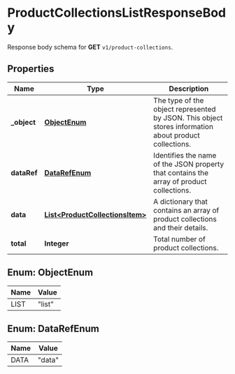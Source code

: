 

# ProductCollectionsListResponseBody

Response body schema for **GET** `v1/product-collections`.

## Properties

| Name | Type | Description |
|------------ | ------------- | ------------- |
|**_object** | [**ObjectEnum**](#ObjectEnum) | The type of the object represented by JSON. This object stores information about product collections. |
|**dataRef** | [**DataRefEnum**](#DataRefEnum) | Identifies the name of the JSON property that contains the array of product collections. |
|**data** | [**List&lt;ProductCollectionsItem&gt;**](ProductCollectionsItem.md) | A dictionary that contains an array of product collections and their details. |
|**total** | **Integer** | Total number of product collections. |



## Enum: ObjectEnum

| Name | Value |
|---- | -----|
| LIST | &quot;list&quot; |



## Enum: DataRefEnum

| Name | Value |
|---- | -----|
| DATA | &quot;data&quot; |



